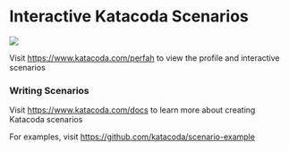 # Interactive Katacoda Scenarios

[![](http://shields.katacoda.com/katacoda/perfah/count.svg)](https://www.katacoda.com/perfah "Get your profile on Katacoda.com")

Visit https://www.katacoda.com/perfah to view the profile and interactive scenarios

### Writing Scenarios
Visit https://www.katacoda.com/docs to learn more about creating Katacoda scenarios

For examples, visit https://github.com/katacoda/scenario-example
